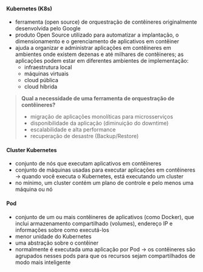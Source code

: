 #### Kubernetes (K8s)
* ferramenta (open source) de orquestração de contêineres originalmente desenvolvida pelo Google
* produto Open Source utilizado para automatizar a implantação, o dimensionamento e o
gerenciamento de aplicativos em contêiner
* ajuda a organizar e administrar aplicações em contêineres em ambientes onde existem dezenas
e até milhares de contêineres; as aplicações podem estar em diferentes ambientes de implementação:
    * infraestrutura local
    * máquinas virtuais
    * cloud pública
    * cloud híbrida

> __Qual a necessidade de uma ferramenta de orquestração de contêineres?__
> * migração de aplicações monolíticas para microsserviços
> * disponibilidade da aplicação (diminuição do downtime)
> * escalabilidade e alta performance
> * recuperação de desastre (Backup/Restore)

#### Cluster Kubernetes
* conjunto de nós que executam aplicativos em contêineres
* conjunto de máquinas usadas para executar aplicações em contêineres → quando você executa o Kubernetes, está executando um cluster
* no mínimo, um cluster contém um plano de controle e pelo menos uma máquina ou nó

#### Pod
* conjunto de um ou mais contêineres de aplicativos (como Docker), que inclui armazenamento compartilhado (volumes), endereço IP e informações sobre como executá-los
* menor unidade do Kubernetes
* uma abstração sobre o contêiner
* normalmente é executada uma aplicação por Pod
→ os contêineres são agrupados nesses pods para que os recursos sejam compartilhados de modo mais inteligente
